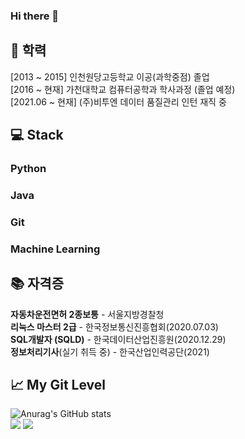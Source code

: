 ### Hi there 👋  
## 🏫 학력  
[2013 ~ 2015] 인천원당고등학교 이공(과학중점) 졸업  
[2016 ~ 현재] 가천대학교 컴퓨터공학과 학사과정 (졸업 예정)  
[2021.06 ~ 현재] (주)비투엔 데이터 품질관리 인턴 재직 중  
  
## 💻 Stack  
### Python  
### Java  
### Git  
### Machine Learning  
  
## 📚 자격증  
**자동차운전면허 2종보통** - 서울지방경찰청  
**리눅스 마스터 2급** - 한국정보통신진흥협회(2020.07.03)  
**SQL개발자 (SQLD)** - 한국데이터산업진흥원(2020.12.29)  
**정보처리기사**(실기 취득 중) - 한국산업인력공단(2021)  
  
## 📈 My Git Level
![Anurag's GitHub stats](https://github-readme-stats.vercel.app/api?username=leejiyoon7&show_icons=true&theme=buefy)  
<img src="https://img.shields.io/github/followers/leejiyoon7?style=social">  <a href="https://hits.seeyoufarm.com"><img src="https://hits.seeyoufarm.com/api/count/incr/badge.svg?url=https%3A%2F%2Fgithub.com%2Fleejiyoon7&count_bg=%2379C83D&title_bg=%23555555&icon=&icon_color=%23E7E7E7&title=hits&edge_flat=false"/></a>
